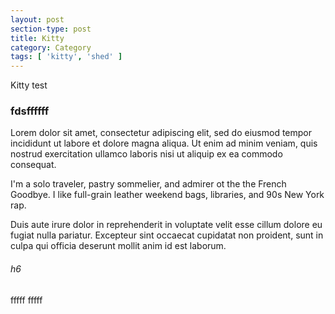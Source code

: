 ```yaml
---
layout: post
section-type: post
title: Kitty
category: Category
tags: [ 'kitty', 'shed' ]
---
```


Kitty test

### fdsffffff

Lorem dolor sit amet, consectetur adipiscing elit, sed do eiusmod tempor incididunt ut labore et dolore magna aliqua. Ut enim ad minim veniam, quis nostrud exercitation ullamco laboris nisi ut aliquip ex ea commodo consequat.

I'm a solo traveler, pastry sommelier, and admirer ot the the French Goodbye. I like full-grain leather weekend bags, libraries, and 90s New York rap. 

Duis aute irure dolor in reprehenderit in voluptate velit esse cillum dolore eu fugiat nulla pariatur. Excepteur sint occaecat cupidatat non proident, sunt in culpa qui officia deserunt mollit anim id est laborum.

###### h6

fffff fffff
